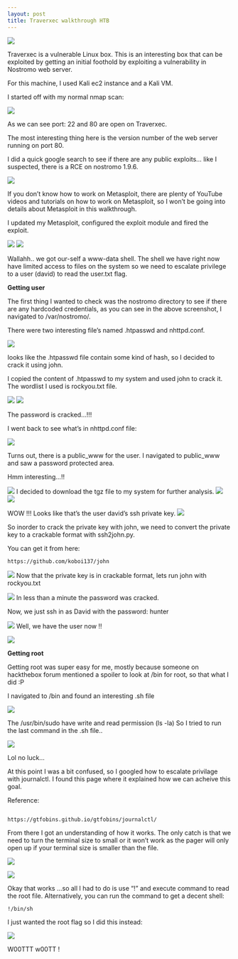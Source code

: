 ```yaml
---
layout: post
title: Traverxec walkthrough HTB 
---
```


![](/images/2020-04-11-trav/t.png)


Traverxec is a vulnerable Linux box. This is an interesting box that can be exploited by getting an initial foothold by exploiting a vulnerability in Nostromo web server. 

For this machine, I used Kali ec2 instance and a Kali VM.

I started off with my normal nmap scan:


![](/images/2020-04-11-trav/2.png)

As we can see port: 22 and 80 are open on Traverxec.

The most interesting thing here is the version number of the web server running on port 80. 

I did a quick google search to see if there are any public exploits… like I suspected, there is a RCE on nostromo 1.9.6.

![](/images/2020-04-11-trav/3.png)

If you don’t know how to work on Metasploit, there are plenty of YouTube videos and tutorials on how to work on Metasploit, so I won’t be going into details about Metasploit in this walkthrough. 

I updated my Metasploit, configured the exploit module and fired the exploit.


![](/images/2020-04-11-trav/4.png)
![](/images/2020-04-11-trav/5.png)

Wallahh.. we got our-self a www-data shell. The shell we have right now have limited access to files on the system so we need to escalate privilege to a user (david) to read the user.txt flag.

**Getting user**

The first thing I wanted to check was the nostromo directory to see if there are any hardcoded credentials, as you can see in the above screenshot, I navigated to /var/nostromo/.

There were two interesting file’s named .htpasswd and nhttpd.conf.


![](/images/2020-04-11-trav/6.png)

Iooks like the .htpasswd file contain some kind of hash, so I decided to crack it using john.

I copied the content of .htpasswd to my system and used john to crack it. The wordlist I used is rockyou.txt file.

![](/images/2020-04-11-trav/7.png)
![](/images/2020-04-11-trav/8.png)

The password is cracked...!!!


I went back to see what’s in nhttpd.conf file:

![](/images/2020-04-11-trav/9.png)

Turns out, there is a public_www for the user. I navigated to public_www and saw a password protected area.

Hmm interesting...!!

![](/images/2020-04-11-trav/10.png)
I decided to download the tgz file to my system for further analysis.
![](/images/2020-04-11-trav/11.png)
![](/images/2020-04-11-trav/12.png)

WOW !!! Looks like that’s the user david’s ssh private key.
![](/images/2020-04-11-trav/13.png)

So inorder to crack the private key with john, we need to convert the private key to a crackable format with ssh2john.py.

You can get it from here:

```
https://github.com/koboi137/john
```


![](/images/2020-04-11-trav/14.png)
Now that the private key is in crackable format, lets run john with  rockyou.txt 

![](/images/2020-04-11-trav/15.png)
In less than a minute the password was cracked.

Now, we just ssh in as David with the password: hunter 

![](/images/2020-04-11-trav/16.png)
Well, we have the user now !!

![](/images/2020-04-11-trav/17.png)

**Getting root**

Getting root was super easy for me, mostly because someone on hackthebox forum mentioned a spoiler to look at /bin for root, so that what I did :P

I navigated to /bin and found an interesting .sh file 


![](/images/2020-04-11-trav/18.png)

The /usr/bin/sudo have write and read permission (ls -la)
So I tried to run the last command in the .sh file..


![](/images/2020-04-11-trav/19.png)

Lol no luck…

At this point I was a bit confused, so I googled how to escalate privilage with journalctl. I found this page where it explained how we can acheive this goal.

Reference:
```

https://gtfobins.github.io/gtfobins/journalctl/
```
From there I got an understanding of how it works. The only catch is that we need to turn the terminal size to small or it won’t work as the pager will only open up if your terminal size is smaller than the file.

![](/images/2020-04-11-trav/20.png)

![](/images/2020-04-11-trav/21.png)

Okay that works …so all I had to do is use “!” and execute command to read the root file. Alternatively, you can run the command to get a decent shell:

```
!/bin/sh
```
I just wanted the root flag so I did this instead:

![](/images/2020-04-11-trav/22.png)



W00TTT w00TT !






